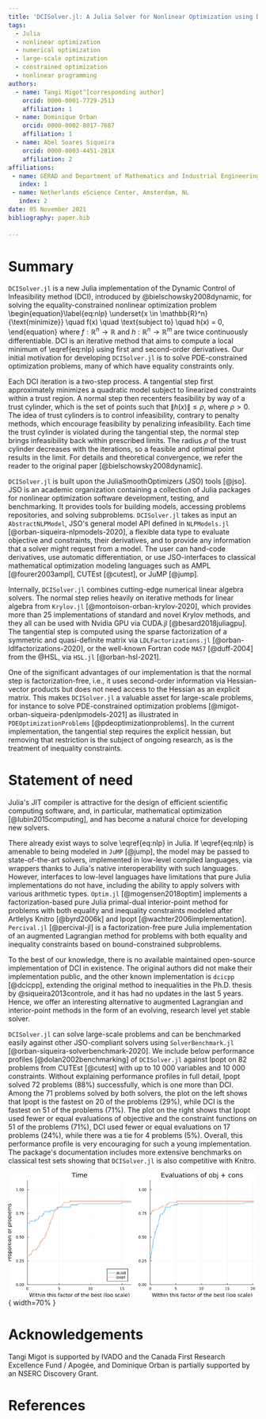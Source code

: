 ```yaml
---
title: 'DCISolver.jl: A Julia Solver for Nonlinear Optimization using Dynamic Control of Infeasibility'
tags:
  - Julia
  - nonlinear optimization
  - numerical optimization
  - large-scale optimization
  - constrained optimization
  - nonlinear programming
authors:
  - name: Tangi Migot^[corresponding author]
    orcid: 0000-0001-7729-2513
    affiliation: 1
  - name: Dominique Orban
    orcid: 0000-0002-8017-7687
    affiliation: 1
  - name: Abel Soares Siqueira
    orcid: 0000-0003-4451-281X
    affiliation: 2
affiliations:
 - name: GERAD and Department of Mathematics and Industrial Engineering, Polytechnique Montréal, QC, Canada.
   index: 1
 - name: Netherlands eScience Center, Amsterdam, NL
   index: 2
date: 05 November 2021
bibliography: paper.bib

---
```


# Summary

`DCISolver.jl` is a new Julia implementation of the Dynamic Control of Infeasibility method (DCI), introduced by @bielschowsky2008dynamic, for solving the equality-constrained nonlinear optimization problem
\begin{equation}\label{eq:nlp}
    \underset{x \in \mathbb{R}^n}{\text{minimize}} \quad f(x) \quad \text{subject to} \quad h(x) = 0,
\end{equation}
where  $f:\mathbb{R}^n \rightarrow \mathbb{R}$ and  $h:\mathbb{R}^n \rightarrow \mathbb{R}^m$ are twice continuously differentiable.
DCI is an iterative method that aims to compute a local minimum of \eqref{eq:nlp} using first and second-order derivatives. Our initial motivation for developing `DCISolver.jl` is to solve PDE-constrained optimization problems, many of which have equality constraints only.

Each DCI iteration is a two-step process. A tangential step first approximately minimizes a quadratic model subject to linearized constraints within a trust region. A normal step then recenters feasibility by way of a trust cylinder, which is the set of points such that $\|h(x)\| \leq \rho$, where $\rho > 0$.
The idea of trust cylinders is to control infeasibility, contrary to penalty methods, which encourage feasibility by penalizing infeasibility.
Each time the trust cylinder is violated during the tangential step, the normal step brings infeasibility back within prescribed limits.
The radius $\rho$ of the trust cylinder decreases with the iterations, so a feasible and optimal point results in the limit.
For details and theoretical convergence, we refer the reader to the original paper [@bielschowsky2008dynamic].

`DCISolver.jl` is built upon the JuliaSmoothOptimizers (JSO) tools [@jso]. JSO is an academic organization containing a collection of Julia packages for nonlinear optimization software development, testing, and benchmarking. It provides tools for building models, accessing problems repositories, and solving subproblems. `DCISolver.jl` takes as input an `AbstractNLPModel`, JSO's general model API defined in `NLPModels.jl` [@orban-siqueira-nlpmodels-2020], a flexible data type to evaluate objective and constraints, their derivatives, and to provide any information that a solver might request from a model. The user can hand-code derivatives, use automatic differentiation, or use JSO-interfaces to classical mathematical optimization modeling languages such as AMPL [@fourer2003ampl], CUTEst [@cutest], or JuMP [@jump]. 

Internally, `DCISolver.jl` combines cutting-edge numerical linear algebra solvers. The normal step relies heavily on iterative methods for linear algebra from `Krylov.jl` [@montoison-orban-krylov-2020], which provides more than 25 implementations of standard and novel Krylov methods, and they all can be used with Nvidia GPU via CUDA.jl [@besard2018juliagpu].
The tangential step is computed using the sparse factorization of a symmetric and quasi-definite matrix via `LDLFactorizations.jl` [@orban-ldlfactorizations-2020], or the well-known Fortran code `MA57` [@duff-2004] from the @HSL, via `HSL.jl` [@orban-hsl-2021].

One of the significant advantages of our implementation is that the normal step is factorization-free, i.e., it uses second-order information via Hessian-vector products but does not need access to the Hessian as an explicit matrix.
This makes `DCISolver.jl` a valuable asset for large-scale problems, for instance to solve PDE-constrained optimization problems [@migot-orban-siqueira-pdenlpmodels-2021] as illustrated in `PDEOptimizationProblems` [@pdeoptimizationproblems].
In the current implementation, the tangential step requires the explicit hessian, but removing that restriction is the subject of ongoing research, as is the treatment of inequality constraints.

# Statement of need

Julia's JIT compiler is attractive for the design of efficient scientific computing software, and, in particular, mathematical optimization [@lubin2015computing], and has become a natural choice for developing new solvers.

There already exist ways to solve \eqref{eq:nlp} in Julia.
If \eqref{eq:nlp} is amenable to being modeled in `JuMP` [@jump], the model may be passed to state-of-the-art solvers, implemented in low-level compiled languages, via wrappers thanks to Julia's native interoperability with such languages.
However, interfaces to low-level languages have limitations that pure Julia implementations do not have, including the ability to apply solvers with various arithmetic types.
`Optim.jl` [@mogensen2018optim] implements a factorization-based pure Julia primal-dual interior-point method for problems with both equality and inequality constraints modeled after Artlelys Knitro [@byrd2006k] and Ipopt [@wachter2006implementation].
`Percival.jl` [@percival-jl] is a factorization-free pure Julia implementation of an augmented Lagrangian method for problems with both equality and inequality constraints based on bound-constrained subproblems.

To the best of our knowledge, there is no available maintained open-source implementation of DCI in existence. The original authors did not make their implementation public, and the other known implementation is `dcicpp` [@dcicpp], extending the original method to inequalities in the Ph.D. thesis by @siqueira2013controle, and it has had no updates in the last 5 years. Hence, we offer an interesting alternative to augmented Lagrangian and interior-point methods in the form of an evolving, research level yet stable solver.

`DCISolver.jl` can solve large-scale problems and can be benchmarked easily against other JSO-compliant solvers using `SolverBenchmark.jl` [@orban-siqueira-solverbenchmark-2020].
We include below performance profiles [@dolan2002benchmarking] of `DCISolver.jl` against Ipopt on 82 problems from CUTEst [@cutest] with up to 10 000 variables and 10 000 constraints. Without explaining performance profiles in full detail, Ipopt solved 72 problems (88%) successfully, which is one more than DCI. Among the 71 problems solved by both solvers, the plot on the left shows that Ipopt is the fastest on 20 of the problems (29%), while DCI is the fastest on 51 of the problems (71%). The plot on the right shows that Ipopt used fewer or equal evaluations of objective and the constraint functions on 51 of the problems (71%), DCI used fewer or equal evaluations on 17 problems (24%), while there was a tie for 4 problems (5%).
Overall, this performance profile is very encouraging for such a young implementation.
The package's documentation includes more extensive benchmarks on classical test sets showing that `DCISolver.jl` is also competitive with Knitro.

<!--
illustrating that `DCISolver` is a fast and stable alternative to a state of the art solver

NOTE: Putting the code is too long
```
using CUTEst, DCISolver, NLPModels, NLPModelsIpopt, Plots, SolverBenchmark

problems = readlines("list_problems.dat")
cutest_problems = (CUTEstModel(p) for p in problems)

solvers = Dict(
  :ipopt => nlp -> ipopt(
      nlp,
      print_level = 0,
      dual_inf_tol = Inf,
      constr_viol_tol = Inf,
      compl_inf_tol = Inf,
      acceptable_iter = 0,
      max_cpu_time = 1200.0,
      tol = 1e-5,
  ),
  :dcildl => nlp -> dci(
      nlp,
      linear_solver = :ldlfact,
      max_time = 1200.0,
      max_iter = typemax(Int64),
      max_eval = typemax(Int64),
      atol = 1e-5,
      ctol = 1e-5,
      rtol = 1e-5,
  ),
)
stats = bmark_solvers(solvers, cutest_problems)

solved(df) = (df.status .== :first_order)
costs = [
  df -> .!solved(df) * Inf + df.elapsed_time,
  df -> .!solved(df) * Inf + df.neval_obj + df.neval_cons,
]
costnames = ["Time", "Evalutions of obj + cons"]
p = profile_solvers(stats, costs, costnames)
```
-->

![](ipopt_dcildl_82.png){ width=70% }

# Acknowledgements

Tangi Migot is supported by IVADO and the Canada First Research Excellence Fund / Apogée,
and Dominique Orban is partially supported by an NSERC Discovery Grant.

# References
